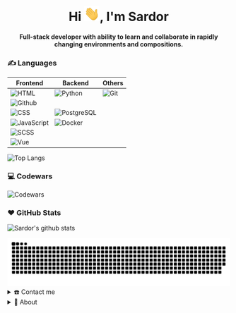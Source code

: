 <div align="center">
<h1 align="center">Hi <img width="35" src="https://github.com/1999AZZAR/1999AZZAR/blob/main/resources/img/waving.gif">, I'm Sardor</h1>
<h4 align="center">Full-stack developer with ability to learn and collaborate in rapidly changing environments and
compositions.</h4>
</div>

### ✍️ Languages

| Frontend                                                       | Backend                                                        | Others                                                         |
| -------------------------------------------------------------- | -------------------------------------------------------------- | -------------------------------------------------------------- |
| ![HTML](https://img.shields.io/badge/-HTML-E34F26?style=flat&logo=html5&logoColor=white) | ![Python](https://img.shields.io/badge/-Python-3776AB?style=flat&logo=Python&logoColor=white) | ![Git](https://img.shields.io/badge/-Git-F05032?style=flat&logo=Git&logoColor=white) 
![Github](https://img.shields.io/badge/-GitHub-181717?style=flat&logo=GitHub&logoColor=white) |
| ![CSS](https://img.shields.io/badge/-CSS-254bdd?style=flat&logo=css3&logoColor=white) | ![PostgreSQL](https://img.shields.io/badge/-PostgreSQL-4169E1?style=flat&logo=PostgreSQL&logoColor=white) | |
| ![JavaScript](https://img.shields.io/badge/-JavaScript-C69D00?style=flat&logo=javascript&logoColor=white) | ![Docker](https://img.shields.io/badge/-Docker-2496ED?style=flat&logo=Docker&logoColor=white) | |
| ![SCSS](https://img.shields.io/badge/-SCSS-rgb(224,%2022,%20157)?style=flat&logo=sass&logoColor=white) | | |
| ![Vue](https://img.shields.io/badge/-Vue-4FC08D?style=flat&logo=Vue.js&logoColor=white) | | |


![Top Langs](https://github-readme-stats.vercel.app/api/top-langs/?username=sardor-wd&layout=compact&theme=dark&)

### 💻 Codewars

![Codewars](https://www.codewars.com/users/sardor-web/badges/micro)

### ❤️ GitHub Stats

![Sardor's github stats](https://github-readme-stats.vercel.app/api?username=sardor-wd&theme=dark&show_icons=true)

<div >
  <a href="sardor-web.uz">
  <img  src="https://github.com/1999AZZAR/1999AZZAR/blob/main/resources/img/grid-snake.svg"
       alt="snake" /></a>
</div>

<details>
  <summary>☎️ Contact me</summary>
<div>
  <samp>
    <h2 align="center">😎 you can reach me by:</h2>
    <p align="center">
      <br/>
      <a href="https://t.me/sardor_wd" target="blank"><img align="center"
         src="https://img.shields.io/badge/telegram-%231DA1F2.svg?style=for-the-badge&logo=Telegram&logoColor=white"
         alt="#" height="30"/></a>
      <a href="https://mail.ru" target="blank"><img align="center"
         src="https://img.shields.io/badge/gmail-EA4335.svg?style=for-the-badge&logo=gmail&logoColor=white"
         alt="#" height="30"/></a>
    </p>
  <p align="center">
      <a href="https://instamgram.com/sardor_web" target="blank"><img align="center"
         src="https://img.shields.io/badge/instagram-%23E4405F.svg?style=for-the-badge&logo=Instagram&logoColor=white"
         alt="#" height="30"/></a>
      <br>
    </p>
  </samp>
</div>
</details>

<details>
  <summary>🧮 About</summary>
<div>
<h2 align="center">🧮 About this Account</h2>
 <p align="center">
  I’m a junior full-stack developer looking for a new role in an exciting company. I focus on
writing accessible HTML, using modern CSS practices and writing clean JavaScript. When
writing JavaScript code, I mostly use Vue, but I can adapt to whatever tools are required. I’m
based in Samarkand, Uzbekistan, but I’m happy working remotely and have experience in remote
teams. When I’m not coding, you’ll find me outdoors.
 </p>
</div>
</details>
